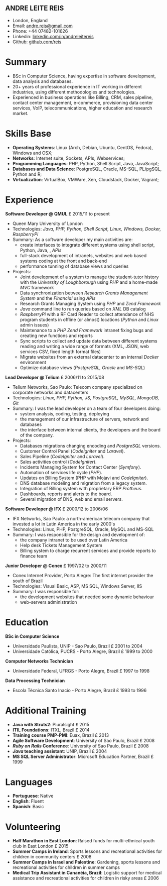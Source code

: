 ## ANDRE LEITE REIS

- London, England
- Email: andre.reis@gmail.com
- Phone: +44 07482-101626
- Linkedin: [linkedin.com/in/andreleitereis](https://linkedin.com/in/andreleitereis)
- Github: [github.com/reis](https://github.com/reis)

# Summary

- BSc in Computer Science, having expertise in software development, data analysis and databases.
- 20+ years of professional experience in IT working in different industries, using different methodologies and technologies.
- Experienced in business operations like Billing, CRM, sales pipeline, contact center management, e-commerce, provisioning data center services, VoIP, telecommunications, higher education and research market.

# Skills Base

- **Operating Systems**: Linux (Arch, Debian, Ubuntu, CentOS, Fedora), Windows and OSX;
- **Networks**: Internet suite, Sockets, APIs, Webservices;
- **Programming Languages**: PHP, Python, Shell Script, Java, JavaScript;
- **Databases and Data Science**: PostgreSQL, Oracle, MS-SQL, PL/pgSQL, Python and R;
- **Virtualization**: VirtualBox, VMWare, Xen, Cloudstack, Docker, Vagrant;

# Experience

**Software Developer @ QMUL** £ 2015/11 to present

- Queen Mary University of London
- Technologies: _Java, PHP, Python, Shell Script, Linux, Windows, Docker, RaspberryPi_
- Summary: As a software developer my main activities are:
  - create interfaces to integrate different systems using shell script, Python, Java, , _APIs_
  - full-stack development of intranets, websites and web based systems coding at the front and back-end
  - performance tunning of database views and queries
- Projects:
  - Joint development of a system to manage the student-tutor history with the _University of Loughborough_ using _PHP_ and a home-made _MVC_ framework
  - Data synchronization between _Research Grants Management System_ and the _Financial_ using _APIs_
  - Research Grants Managing System using _PHP_ and _Zend Framework_
  - _Java_ command line to run queries based on _XML_ DB catalog
  - _RaspberryPi_ with a RF Card Reader to collect attendance of NHS program students in offline (or almost) locations (_Python_ and _Linux_       admin issues)
  - Maintenance to a _PHP Zend Framework_ intranet fixing bugs and creating new functions and reports
  - Sync scripts to collect and update data between different systems reading and writing a wide range of formats (XML, JSON, web services      CSV, fixed length format files)
  - Migrate websites from an external datacenter to an internal _Docker_ environment
  - Optimize database views (_PostgreSQL, Oracle_ and _MS-SQL_)

**Lead Developer @ Telium**  £  2006/11 to 2015/08

- Telium Networks, Sao Paulo: Telecom company specialized on corporate networks and datacenters
- Technologies: _Linux, PHP, Python, JS, PostgreSQL, MySQL, MongoDB, Git_
- Summary: I was the lead developer on a team of four developers doing:
  - system analysis, coding, testing, deploying
  - the management of our infrastructure of servers, network and databases
  - the interface between internal clients, the developers and the board of the company.
- Projects:
  - Databases migrations changing encoding and _PostgreSQL_ versions.
  - Customer Control Panel (_CodeIgniter_ and _Laravel_).
  - Sales Pipeline (_CodeIgniter_ and _Laravel_).
  - Sales activities control (_CodeIgniter_).
  - Incidents Managing System for Contact Center (_Symfony_).
  - Automation of services life cycle (_PHP_).
  - Updates on Billing System (PHP with Mojavi and _CodeIgniter_).
  - DNS database modeling and migration from a legacy system.
  - Integration of Billing system with proprietary ERP _Protheus_.
  - Dashboards, reports and alerts to the board.
  - Several migration of DNS, web and email servers.

**Software Developer @ IFX**  £ 2000/12 to 2006/06

- IFX Networks, Sao Paulo: a north-american telecom company that invested a lot in Latin America in the early 2000's
- Technologies: Linux, PHP, PostgreSQL, Oracle, MySQL and MS-SQL
- Summary: I was responsible for the design and development of:
  - the company intranet to be used over Latin America
  - Help desk Tickets Management System
  - Billing system to charge recurrent services and provide reports to finance team

**Junior Developer @ Conex**  £ 1997/02 to 2000/11

- Conex Internet Provider, Porto Alegre: The first internet provider the south of Brazil
- Technologies: Visual Basic, ASP, MS SQL, Windows Server, IIS
- Summary: I was responsible for:
  - the development websites that needed some dynamic behaviour
  - web-servers administration

# Education

**BSc in Computer Science**

- Universidade Paulista, UNIP - Sao Paulo, Brazil £ 2001 to 2004
- Universidade Católica, PUCRS - Porto Alegre, Brazil £ 1999 to 2000

**Computer Networks Technician**

- Universidade Federal, UFRGS - Porto Alegre, Brazil £ 1997 to 1998

**Data Processing Technician**

- Escola Técnica Santo Inacio - Porto Alegre, Brazil £ 1993 to 1996

# Additional Training

- **Java with Struts2**: Pluralsight £ 2015
- **ITIL Foundations**: ITXL, Brazil £  2014
- **Training course PMP-PMI**: Euax, Brazil £ 2013
- **Agile Software Development**: University of Sao Paulo, Brazil £ 2008
- **_Ruby on Rails_ Conference**: University of Sao Paulo, Brazil £ 2008
- **_Java_ teaching assistant**: UNIP, Brazil £ 2004
- **MS SQL Server Administrator**: Microsoft Education Partner, Brazil £ 1999

# Languages

- **Portuguese**: Native
- **English**: Fluent
- **Spanish**: Basic


# Volunteering

- **Half Marathon in East London**: Raised funds for multi-ethnical youth club in East London £ 2015
- **Summer Camps in Ireland**: Sports lessons and recreational activities for children in community centers £ 2008
- **Summer Camps in Israel and Palestine**: Gardening, sports lessons and recreational activities for children in summer camps
- **Medical Trip Assistant in Cananéia, Brazil**: Logistic support for medical assistance and recreational activities for children in risky areas £ 2006
